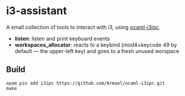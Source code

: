 # i3-assistant

A small collection of tools to interact with i3, using [ocaml-i3ipc](https://github.com/Armael/ocaml-i3ipc).

- **listen**: listen and print keyboard events
- **workspaces_allocator**: reacts to a keybind (mod4+keycode 49 by default —
    the upper-left key) and goes to a fresh unused worspace

## Build

```
opam pin add i3ipc https://github.com/Armael/ocaml-i3ipc.git
make
```
